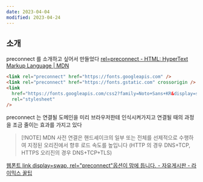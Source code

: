 ```yaml
---
date: 2023-04-04
modified: 2023-04-24
---
```


## 소개

preconnect 를 소개하고 싶어서 만들었다
[rel=preconnect - HTML: HyperText Markup Language | MDN](https://developer.mozilla.org/en-US/docs/Web/HTML/Attributes/rel/preconnect)

```html
<link rel="preconnect" href="https://fonts.googleapis.com" />
<link rel="preconnect" href="https://fonts.gstatic.com" crossorigin />
<link
  href="https://fonts.googleapis.com/css2?family=Noto+Sans+KR&display=swap"
  rel="stylesheet"
/>
```

preconnect 는 연결될 도메인을 미리 브라우저한테 인식시켜가지고 연결될 때의 과정을 조금 줄이는 효과를 가지고 있다

> [!NOTE] MDN
> 사전 연결은 핸드셰이크의 일부 또는 전체를 선제적으로 수행하여 지정된 오리진에서 향후 로드 속도를 높입니다 (HTTP 의 경우 DNS+TCP, HTTPS 오리진의 경우 DNS+TCP+TLS)

[웹폰트 link display=swap, rel="preconnect"옵션이 맘에 듭니다. - 자유게시판 - 라이믹스 꿀팁](https://rxtip.kr/free/6359)
